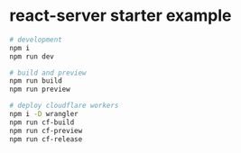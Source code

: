 # react-server starter example

```sh
# development
npm i
npm run dev

# build and preview
npm run build
npm run preview

# deploy cloudflare workers
npm i -D wrangler
npm run cf-build
npm run cf-preview
npm run cf-release
```
